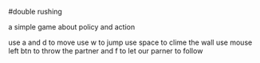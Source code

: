 #double rushing

a simple game about policy and action

use a and d to move
use w to jump
use space to clime the wall
use mouse left btn to throw the partner
and f to let our parner to follow
